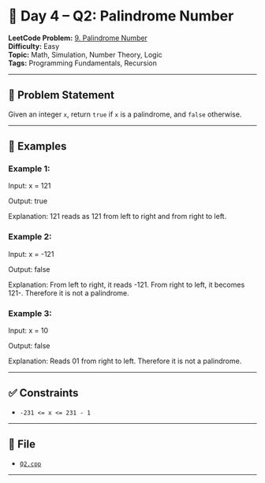 # 🧩 Day 4 – Q2: Palindrome Number

**LeetCode Problem:** [9. Palindrome Number](https://leetcode.com/problems/palindrome-number/)  
**Difficulty:** Easy  
**Topic:** Math, Simulation, Number Theory, Logic    
**Tags:** Programming Fundamentals, Recursion

---

## 📄 Problem Statement

Given an integer `x`, return `true` if `x` is a palindrome, and `false` otherwise.

---

## 🧠 Examples

### Example 1:

Input: x = 121

Output: true

Explanation: 121 reads as 121 from left to right and from right to left.

### Example 2:

Input: x = -121

Output: false

Explanation: From left to right, it reads -121. From right to left, it becomes 121-. Therefore it is not a palindrome.

### Example 3:

Input: x = 10

Output: false

Explanation: Reads 01 from right to left. Therefore it is not a palindrome.

---

## ✅ Constraints

- `-231 <= x <= 231 - 1`

---

## 📁 File

- [`Q2.cpp`](./Q2.cpp)

---
